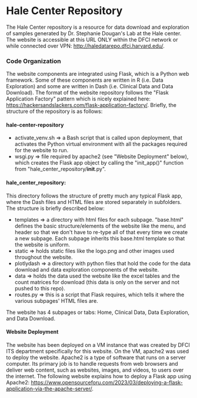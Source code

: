 # Hale Center Repository

The Hale Center repository is a resource for data download and exploration of samples generated by Dr. Stephanie Dougan's Lab at the Hale center. The website is accessible at this URL ONLY within the DFCI network or while connected over VPN: http://haledatarepo.dfci.harvard.edu/. 

### Code Organization

The website components are integrated using Flask, which is a Python web framework. Some of these components are written in R (i.e. Data Exploration) and some are written in Dash (i.e. Clinical Data and Data Download). The format of the website repository follows the "Flask Application Factory" pattern which is nicely explained here: https://hackersandslackers.com/flask-application-factory/. Briefly, the structure of the repository is as follows:

  #### hale-center-repository
  - activate_venv.sh => a Bash script that is called upon deployment, that activates the Python virtual environment with all the packages required for the website to run.
  - wsgi.py => file required by apache2 (see "Website Deployment" below), which creates the Flask app object by calling the "init_app()" function from "hale_center_repository/__init__.py". 
  #### hale_center_repository:
  This directory follows the structure of pretty much any typical Flask app, where the Dash files and HTML files are stored separately in subfolders. The structure is briefly described below:
  - templates => a directory with html files for each subpage. "base.html" defines the basic structure/elements of the website like the menu, and header so that we don't have to re-type all of that every time we create a new subpage. Each subpage inherits this base.html template so that the website is uniform. 
  - static => holds static files like the logo.png and other images used throughout the website. 
  - plotlydash => a directory with python files that hold the code for the data download and data exploration components of the website. 
  - data => holds the data used the website like the excel tables and the count matrices for download (this data is only on the server and not pushed to this repo).
  - routes.py => this is a script that Flask requires, which tells it where the various subpages' HTML files are. 

The website has 4 subpages or tabs: Home, Clinical Data, Data Exploration, and Data Download. 

#### Website Deployment

The website has been deployed on a VM instance that was created by DFCI ITS department specifically for this website. On the VM, apache2 was used to deploy the website. Apache2 is a type of software that runs on a server computer. Its primary job is to handle requests from web browsers and deliver web content, such as websites, images, and videos, to users over the internet. The following website explains how to deploy a Flask app using Apache2: https://www.opensourceforu.com/2023/03/deploying-a-flask-application-via-the-apache-server/. 


  
